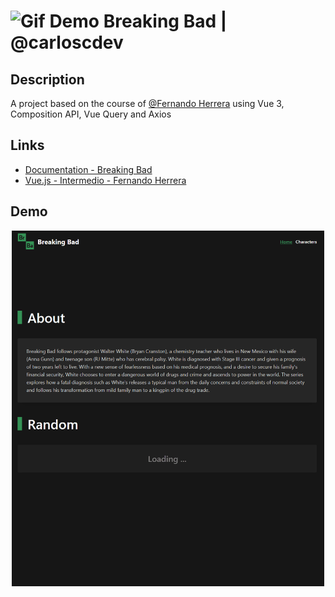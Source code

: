 # <img src="./public/logo.ico" width="20" alt="Gif Demo" /> Breaking Bad | @carloscdev

## Description
A project based on the course of [@Fernando Herrera](https://fernando-herrera.com/#/) using Vue 3, Composition API, Vue Query and Axios

## Links

- [Documentation - Breaking Bad](https://www.breakingbadapi.com/)
- [Vue.js - Intermedio - Fernando Herrera](https://www.udemy.com/course/vue-intermedio/)

## Demo

<p align="center">
<img src="./public/breakingbad.gif" width="500" alt="Gif Demo" />
</p>
